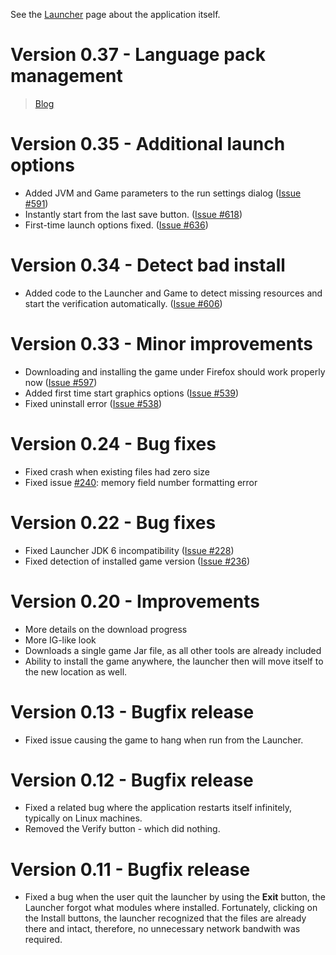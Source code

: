 

See the [Launcher](Launcher.md) page about the application itself.

# Version 0.37 - Language pack management #
> [Blog](http://open-ig-dev.blogspot.hu/2012/08/launcher-037-released.html)

# Version 0.35 - Additional launch options #
  * Added JVM and Game parameters to the run settings dialog ([Issue #591](https://code.google.com/p/open-ig/issues/detail?id=591))
  * Instantly start from the last save button. ([Issue #618](https://code.google.com/p/open-ig/issues/detail?id=618))
  * First-time launch options fixed. ([Issue #636](https://code.google.com/p/open-ig/issues/detail?id=636))


# Version 0.34 - Detect bad install #
  * Added code to the Launcher and Game to detect missing resources and start the verification automatically. ([Issue #606](http://code.google.com/p/open-ig/issues/detail?id=606))

# Version 0.33 - Minor improvements #
  * Downloading and installing the game under Firefox should work properly now ([Issue #597](https://code.google.com/p/open-ig/issues/detail?id=597))
  * Added first time start graphics options ([Issue #539](https://code.google.com/p/open-ig/issues/detail?id=539))
  * Fixed uninstall error ([Issue #538](https://code.google.com/p/open-ig/issues/detail?id=538))

# Version 0.24 - Bug fixes #
  * Fixed crash when existing files had zero size
  * Fixed issue [#240](http://code.google.com/p/open-ig/issues/detail?id=240): memory field number formatting error

# Version 0.22 - Bug fixes #

  * Fixed Launcher JDK 6 incompatibility ([Issue #228](http://code.google.com/p/open-ig/issues/detail?id=228))
  * Fixed detection of installed game version ([Issue #236](http://code.google.com/p/open-ig/issues/detail?id=236))

# Version 0.20 - Improvements #

  * More details on the download progress
  * More IG-like look
  * Downloads a single game Jar file, as all other tools are already included
  * Ability to install the game anywhere, the launcher then will move itself to the new location as well.

# Version 0.13 - Bugfix release #

  * Fixed issue causing the game to hang when run from the Launcher.

# Version 0.12 - Bugfix release #

  * Fixed a related bug where the application restarts itself infinitely, typically on Linux machines.
  * Removed the Verify button - which did nothing.

# Version 0.11 - Bugfix release #

  * Fixed a bug when the user quit the launcher by using the **Exit** button, the Launcher forgot what modules where installed. Fortunately, clicking on the Install buttons, the launcher recognized that the files are already there and intact, therefore, no unnecessary network bandwith was required.